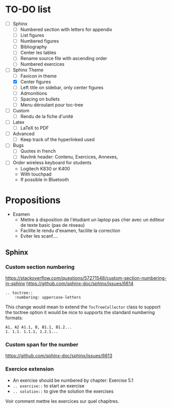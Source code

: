 # TO-DO list

- [ ] Sphinx
    - [ ] Numbered section with letters for appendix
    - [ ] List figures
    - [ ] Numbered figures
    - [ ] Bibliography
    - [ ] Center les tables
    - [ ] Rename source file with ascending order
    - [ ] Numbered exercices
- [ ] Sphinx Theme
    - [ ] Favicon in theme
    - [x] Center figures
    - [ ] Left title on sidebar, only center figures
    - [ ] Admonitions
    - [ ] Spacing on bullets
    - [ ] Menu déroulant pour toc-tree
- [ ] Custom
    - [ ] Rendu de la fiche d'unité
- [ ] Latex
    - [ ] LaTeX to PDF
- [ ] Advanced
    - [ ] Keep track of the hyperlinked used
- [ ] Bugs
    - [ ] Quotes in french
    - [ ] Navlink header: Contenu, Exercices, Annexes,

- [ ] Order wireless keyboard for students
    - Logitech K830 or K400
    - With touchpad
    - If possible in Bluetooth

# Propositions

- Examen
    - Mettre à disposition de l'étudiant un laptop pas cher avec un éditeur de texte basic (pas de réseau)
    - Facilite le rendu d'examen, facilite la correction
    - Eviter les scanf....

## Sphinx

### Custom section numbering

https://stackoverflow.com/questions/57271548/custom-section-numbering-in-sphinx
https://github.com/sphinx-doc/sphinx/issues/6614

```
.. toctree::
    :numbering: uppercase-letters
```

This change would mean to extend the `TocTreeCollector` class to support the toctree option it would be nice to supports the standard numbering formats:

```
A1, A2 A1.1, B, B1.1, B1.2...
1. 1.1. 1.1.1, 1.2.1...
```

### Custom span for the number

https://github.com/sphinx-doc/sphinx/issues/6613

### Exercice extension

- An exercise should be numbered by chapter: Exercise 5.1
- `.. exercise::` to start an exercise
- `.. solution::` to give the solution the exercises

Voir comment mettre les exercices sur quel chapitres.
